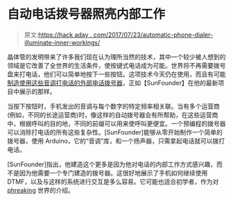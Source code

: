 # 自动电话拨号器照亮内部工作

> 原文:[https://hack aday . com/2017/07/23/automatic-phone-dialer-illuminate-inner-workings/](https://hackaday.com/2017/07/23/automatic-phone-dialer-illuminates-inner-workings/)

晶体管的发明带来了许多我们现在认为理所当然的技术，其中一个较少被人想到的领域是它改善了全世界的生活条件，使按键式电话成为可能。世界将不再需要拨号盘来打电话，他们可以简单地按下一些按钮。这项技术今天仍在使用，而且有可能[制造使用这些音调打电话的外部电话拨号器](https://hackaday.io/project/25965-how-to-make-an-electric-dialer-with-arduino)，正如【SunFounder】在他的最新项目中展示的那样。

当按下按钮时，手机发出的音调与每个数字的特定频率相关联。当有多个运营商(例如，不同的长途运营商)时，像这样的自动拨号器会有所帮助，在这些运营商中，根据呼叫的目的地，不同的前缀可以用来使呼叫更便宜。一个预编程的拨号器可以消除打电话的所有这些复杂性。[SunFounder]能够从零开始制作一个简单的拨号器，使用 Arduino，它的“音调”库，和一个扬声器，只需拿起电话就可以拨打电话。

[SunFounder]指出，他建造这个更多是因为他对电话的内部工作方式感兴趣，而不是因为他需要一个专门建造的拨号器。这很好地展示了手机如何继续使用 DTMF，以及与这样的系统进行交互是多么容易。它可能也适合初学者，作为对 [phreaking](http://hackaday.com/2008/09/05/the-phone-phreaking-files/) 世界的介绍。